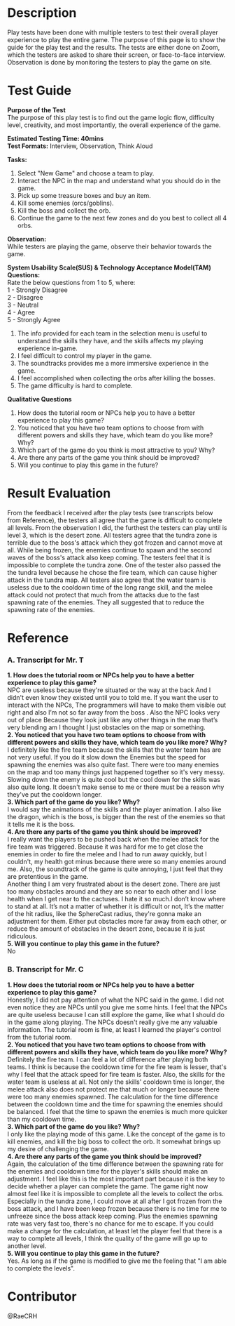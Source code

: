 # **Description**
Play tests have been done with multiple testers to test their overall player experience to play the entire game. The purpose of this page is to show the guide for the play test and the results. The tests are either done on Zoom, which the testers are asked to share their screen, or face-to-face interview. Observation is done by monitoring the testers to play the game on site.

# **Test Guide**
**Purpose of the Test**<br/>
The purpose of this play test is to find out the game logic flow, difficulty level, creativity, and most importantly, the overall experience of the game. <br/>

**Estimated Testing Time: 40mins**<br/>
**Test Formats:** Interview, Observation, Think Aloud

**Tasks:**
1. Select "New Game" and choose a team to play.<br/>
2. Interact the NPC in the map and understand what you should do in the game.<br/>
3. Pick up some treasure boxes and buy an item.<br/>
4. Kill some enemies (orcs/goblins).<br/>
5. Kill the boss and collect the orb.<br/>
6. Continue the game to the next few zones and do you best to collect all 4 orbs.<br/>

**Observation:**<br/>
While testers are playing the game, observe their behavior towards the game.

**System Usability Scale(SUS) & Technology Acceptance Model(TAM) Questions:**<br/>
Rate the below questions from 1 to 5, where: <br/>
1 - Strongly Disagree<br/>
2 - Disagree<br/>
3 - Neutral<br/>
4 - Agree<br/>
5 - Strongly Agree <br/>

1. The info provided for each team in the selection menu is useful to understand the skills they have, and the skills affects my playing experience in-game. <br/>
2. I feel difficult to control my player in the game.<br/>
3. The soundtracks provides me a more immersive experience in the game.<br/>
4. I feel accomplished when collecting the orbs after killing the bosses. <br/>
5. The game difficulty is hard to complete.<br/>

**Qualitative Questions**<br/>
1. How does the tutorial room or NPCs help you to have a better experience to play this game?<br/>
2. You noticed that you have two team options to choose from with different powers and skills they have, which team do you like more? Why?<br/>
3. Which part of the game do you think is most attractive to you? Why?<br/>
4. Are there any parts of the game you think should be improved?<br/>
5. Will you continue to play this game in the future?<br/>

# **Result Evaluation**
From the feedback I received after the play tests (see transcripts below from Reference), the testers all agree that the game is difficult to complete all levels. From the observation I did, the furthest the testers can play until is level 3, which is the desert zone. All testers agree that the tundra zone is terrible due to the boss's attack which they got frozen and cannot move at all. While being frozen, the enemies continue to spawn and the second waves of the boss's attack also keep coming. The testers feel that 
it is impossible to complete the tundra zone. One of the tester also passed the the tundra level because he chose the fire team, which can cause higher attack in the tundra map. All testers also agree that the water team is useless due to the cooldown time of the long range skill, and the melee attack could not protect that much from the attacks due to the fast spawning rate of the enemies. They all suggested that to reduce the spawning rate of the enemies.

# **Reference**
### **A. Transcript for Mr. T**
**1. How does the tutorial room or NPCs help you to have a better experience to play this game?**<br/>
NPC are useless because they're situated or the way at the back And I didn't even know they existed until you to told me. If you want the user to interact with the NPCs, The programmers will have to make them visible out right and also I’m not so far away from the boss . Also the NPC looks very out of place Because they look just like any other things in the map that’s very blending am I thought I just obstacles on the map or something.<br/>
**2. You noticed that you have two team options to choose from with different powers and skills they have, which team do you like more? Why?**<br/>
I definitely like the fire team because the skills that the water team has are not very useful. If you do it slow down the Enemies but the speed for spawning the enemies was also quite fast. There were too many enemies on the map and too many things just happened together so it's very messy. Slowing down the enemy is quite cool but the cool down for the skills was also quite long. It doesn't make sense to me or there must be a reason why they've put the cooldown longer.<br/>
**3. Which part of the game do you like? Why?**<br/>
I would say the animations of the skills and the player animation. I also like the dragon, which is the boss, is bigger than the rest of the enemies so that it tells me it is the boss. <br/>
**4. Are there any parts of the game you think should be improved?**<br/>
I really want the players to be pushed back when the melee attack for the fire team was triggered. Because it was hard for me to get close the enemies in order to fire the melee and I had to run away quickly, but I couldn't, my health got minus because there were so many enemies around me. Also, the soundtrack of the game is quite annoying, I just feel that they are pretentious in the game.<br/>
Another thing I am very frustrated about is the desert zone. There are just too many obstacles around and they are so near to each other and I lose health when I get near to the cactuses. I hate it so much.I don’t know where to stand at all. It’s not a matter of whether it is difficult or not, It’s the matter of the hit radius, like the SphereCast radius, they're gonna make an adjustment for them. Either put obstacles more far away from each other, or reduce the amount of obstacles in the desert zone, because it is just ridiculous.<br/>
**5. Will you continue to play this game in the future?**<br/>
No

### **B. Transcript for Mr. C**
**1. How does the tutorial room or NPCs help you to have a better experience to play this game?**<br/>
Honestly, I did not pay attention of what the NPC said in the game. I did not even notice they are NPCs until you give me some hints. I feel that the NPCs are quite useless because I can still explore the game, like what I should do in the game along playing. The NPCs doesn't really give me any valuable information. The tutorial room is fine, at least I learned the player's control from the tutorial room.<br/>
**2. You noticed that you have two team options to choose from with different powers and skills they have, which team do you like more? Why?**<br/>
Definitely the fire team. I can feel a lot of difference after playing both teams. I think is because the cooldown time for the fire team is lesser, that's why I feel that the attack speed for fire team is faster. Also, the skills for the water team is useless at all. Not only the skills' cooldown time is longer, the melee attack also does not protect me that much or longer because there were too many enemies spawned. The calculation for the time difference between the cooldown time and the time for spawning the enemies should be balanced. I feel that the time to spawn the enemies is much more quicker than my cooldown time. <br/>
**3. Which part of the game do you like? Why?**<br/>
I only like the playing mode of this game. Like the concept of the game is to kill enemies, and kill the big boss to collect the orb. It somewhat brings up my desire of challenging the game.<br/>
**4. Are there any parts of the game you think should be improved?**<br/>
Again, the calculation of the time difference between the spawning rate for the enemies and cooldown time for the player's skills should make an adjustment. I feel like this is the most important part because it is the key to decide whether a player can complete the game. The game right now almost feel like it is impossible to complete all the levels to collect the orbs. Especially in the tundra zone, I could move at all after I got frozen from the boss attack, and I have been keep frozen because there is no time for me to unfreeze since the boss attack keep coming. Plus the enemies spawning rate was very fast too, there's no chance for me to escape. If you could make a change for the calculation, at least let the player feel that there is a way to complete all levels, I think the quality of the game will go up to another level.<br/>
**5. Will you continue to play this game in the future?**<br/>
Yes. As long as if the game is modified to give me the feeling that "I am able to complete the levels".

# **Contributor**
@RaeCRH
